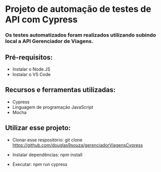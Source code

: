 # Projeto de automação de testes de API com Cypress

### Os testes automatizados foram realizados utilizando subindo local a API Gerenciador de Viagens.

## Pré-requisitos:
- Instalar o Node.JS
- Instalar o VS Code


## Recursos e ferramentas utilizadas:
- Cypress
- Linguagem de programação JavaScript
- Mocha


## Utilizar esse projeto:
- Clonar esse respositório:
git clone https://github.com/douglas9souza/gerenciadorViagensCypress


- Instalar dependências:
npm install


- Executar:
npm run cypress